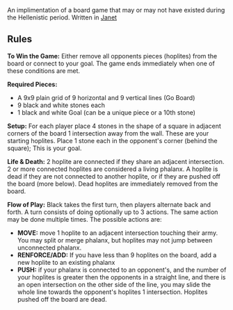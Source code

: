 An implimentation of a board game that may or may not have existed during the Hellenistic period. Written in [Janet](https://janet-lang.org/index.html)

## Rules
__To Win the Game:__ Either remove all opponents pieces (hoplites) from the board or connect to your goal. The game ends immediately when one of these conditions are met.

__Required Pieces:__
- A 9x9 plain grid of 9 horizontal and 9 vertical lines (Go Board)
- 9 black and white stones each
- 1 black and white Goal (can be a unique piece or a 10th stone)

__Setup:__ For each player place 4 stones in the shape of a square in adjacent corners of the board 1 intersection away from the wall. These are your starting hoplites. Place 1 stone each in the opponent's corner (behind the square); This is your goal.

__Life & Death:__ 2 hoplite are connected if they share an adjacent intersection. 2 or more connected hoplites are considered a living phalanx. A hoplite is dead if they are not connected to another hoplite, or if they are pushed off the board (more below). Dead hoplites are immediately removed from the board.

__Flow of Play:__ Black takes the first turn, then players alternate back and forth. A turn consists of doing optionally up to 3 actions. The same action may be done multiple times. The possible actions are:
- __MOVE:__ move 1 hoplite to an adjacent intersection touching their army. You may split or merge phalanx, but hoplites may not jump between unconnected phalanx.
- __RENFORCE/ADD:__ If you have less than 9 hoplites on the board, add a new hoplite to an existing phalanx
- __PUSH:__ if your phalanx is connected to an opponent's, and the number of your hoplites is greater then the opponents in a straight line, and there is an open intersection on the other side of the line, you may slide the whole line towards the opponent's hoplites 1 intersection. Hoplites pushed off the board are dead.
